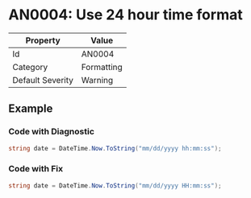 # AN0004: Use 24 hour time format

| Property                    | Value    |
| --------------------------- | -------- |
| Id                          | AN0004   |
| Category                    | Formatting    |
| Default Severity            | Warning  |

## Example

### Code with Diagnostic

```csharp
string date = DateTime.Now.ToString("mm/dd/yyyy hh:mm:ss");
```

### Code with Fix

```csharp
string date = DateTime.Now.ToString("mm/dd/yyyy HH:mm:ss");
```
